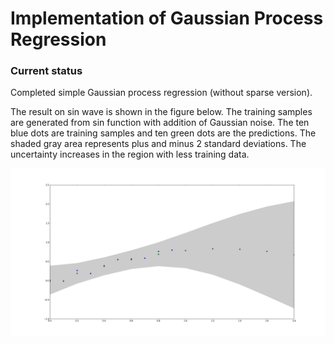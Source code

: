 # Implementation of Gaussian Process Regression

### Current status

Completed simple Gaussian process regression (without sparse version). 

The result on sin wave is shown in the figure below. The training samples are generated from sin function with addition of Gaussian noise. The ten blue dots are training samples and ten green dots are the predictions. The shaded gray area represents plus and minus 2 standard deviations. The uncertainty increases in the region with less training data.

![](examples/gp_sin.png)

